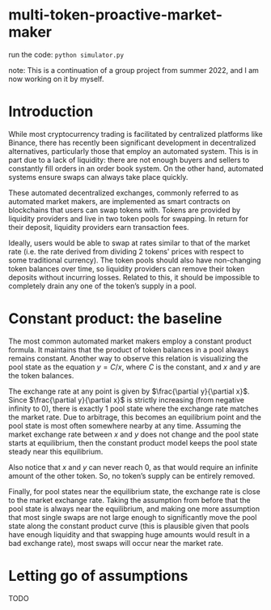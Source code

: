 # multi-token-proactive-market-maker

run the code: ```python simulator.py```

note: This is a continuation of a group project from summer 2022, and I am now working on it by myself.

# Introduction

While most cryptocurrency trading is facilitated by centralized platforms like Binance, there has recently been significant development in decentralized alternatives, particularly those that employ an automated system. This is in part due to a lack of liquidity: there are not enough buyers and sellers to constantly fill orders in an order book system. On the other hand, automated systems ensure swaps can always take place quickly.

These automated decentralized exchanges, commonly referred to as automated market makers, are implemented as smart contracts on blockchains that users can swap tokens with. Tokens are provided by liquidity providers and live in two token pools for swapping. In return for their deposit, liquidity providers earn transaction fees.

Ideally, users would be able to swap at rates similar to that of the market rate (i.e. the rate derived from dividing 2 tokens' prices with respect to some traditional currency). The token pools should also have non-changing token balances over time, so liquidity providers can remove their token deposits without incurring losses. Related to this, it should be impossible to completely drain any one of the token’s supply in a pool.

# Constant product: the baseline

The most common automated market makers employ a constant product formula. It maintains that the product of token balances in a pool always remains constant. Another way to observe this relation is visualizing the pool state as the equation $y=C/x$, where $C$ is the constant, and $x$ and $y$ are the token balances.

The exchange rate at any point is given by $\frac{\partial y}{\partial x}$. Since $\frac{\partial y}{\partial x}$ is strictly increasing (from negative infinity to 0), there is exactly 1 pool state where the exchange rate matches the market rate. Due to arbitrage, this becomes an equilibrium point and the pool state is most often somewhere nearby at any time. Assuming the market exchange rate between $x$ and $y$ does not change and the pool state starts at equilibrium, then the constant product model keeps the pool state steady near this equilibrium.

Also notice that $x$ and $y$ can never reach 0, as that would require an infinite amount of the other token. So, no token’s supply can be entirely removed.

Finally, for pool states near the equilibrium state, the exchange rate is close to the market exchange rate. Taking the assumption from before that the pool state is always near the equilibrium, and making one more assumption that most single swaps are not large enough to significantly move the pool state along the constant product curve (this is plausible given that pools have enough liquidity and that swapping huge amounts would result in a bad exchange rate), most swaps will occur near the market rate.

# Letting go of assumptions

TODO
